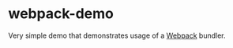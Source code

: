 # webpack-demo

Very simple demo that demonstrates usage of a [Webpack](https://webpack.github.io/) bundler. 

